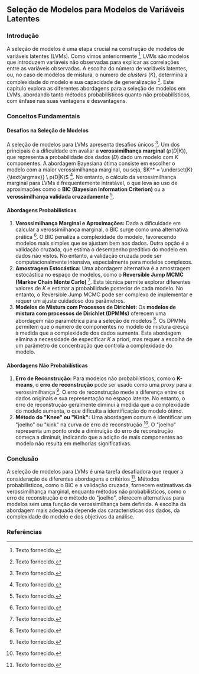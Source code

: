 ## Seleção de Modelos para Modelos de Variáveis Latentes

### Introdução
A seleção de modelos é uma etapa crucial na construção de modelos de variáveis latentes (LVMs). Como vimos anteriormente [^1], LVMs são modelos que introduzem variáveis não observadas para explicar as correlações entre as variáveis observadas. A escolha do número de variáveis latentes, ou, no caso de modelos de mistura, o número de *clusters* ($K$), determina a complexidade do modelo e sua capacidade de generalização [^1]. Este capítulo explora as diferentes abordagens para a seleção de modelos em LVMs, abordando tanto métodos probabilísticos quanto não probabilísticos, com ênfase nas suas vantagens e desvantagens.

### Conceitos Fundamentais

#### Desafios na Seleção de Modelos
A seleção de modelos para LVMs apresenta desafios únicos [^1]. Um dos principais é a dificuldade em avaliar a **verossimilhança marginal** ($p(D|K)$), que representa a probabilidade dos dados ($D$) dado um modelo com $K$ componentes. A abordagem Bayesiana ótima consiste em escolher o modelo com a maior verossimilhança marginal, ou seja, $K^* = \underset{K}{\text{argmax}} \ p(D|K)$ [^1]. No entanto, o cálculo da verossimilhança marginal para LVMs é frequentemente intratável, o que leva ao uso de aproximações como o **BIC (Bayesian Information Criterion)** ou a **verossimilhança validada cruzadamente** [^1].

#### Abordagens Probabilísticas
1.  **Verossimilhança Marginal e Aproximações:** Dada a dificuldade em calcular a verossimilhança marginal, o BIC surge como uma alternativa prática [^1]. O BIC penaliza a complexidade do modelo, favorecendo modelos mais simples que se ajustam bem aos dados. Outra opção é a validação cruzada, que estima o desempenho preditivo do modelo em dados não vistos. No entanto, a validação cruzada pode ser computacionalmente intensiva, especialmente para modelos complexos.
2.  **Amostragem Estocástica:** Uma abordagem alternativa é a amostragem estocástica no espaço de modelos, como o **Reversible Jump MCMC (Markov Chain Monte Carlo)** [^1]. Esta técnica permite explorar diferentes valores de $K$ e estimar a probabilidade posterior de cada modelo. No entanto, o Reversible Jump MCMC pode ser complexo de implementar e requer um ajuste cuidadoso dos parâmetros.
3.  **Modelos de Mistura com Processos de Dirichlet:** Os **modelos de mistura com processos de Dirichlet (DPMMs)** oferecem uma abordagem não paramétrica para a seleção de modelos [^1]. Os DPMMs permitem que o número de componentes no modelo de mistura cresça à medida que a complexidade dos dados aumenta. Esta abordagem elimina a necessidade de especificar $K$ a priori, mas requer a escolha de um parâmetro de concentração que controla a complexidade do modelo.

#### Abordagens Não Probabilísticas
1.  **Erro de Reconstrução:** Para modelos não probabilísticos, como o **K-means**, o **erro de reconstrução** pode ser usado como uma *proxy* para a verossimilhança [^1]. O erro de reconstrução mede a diferença entre os dados originais e sua representação no espaço latente. No entanto, o erro de reconstrução geralmente diminui à medida que a complexidade do modelo aumenta, o que dificulta a identificação do modelo ótimo.
2.  **Método do "Knee" ou "Kink":** Uma abordagem comum é identificar um "joelho" ou "kink" na curva de erro de reconstrução [^1]. O "joelho" representa um ponto onde a diminuição do erro de reconstrução começa a diminuir, indicando que a adição de mais componentes ao modelo não resulta em melhorias significativas.

### Conclusão
A seleção de modelos para LVMs é uma tarefa desafiadora que requer a consideração de diferentes abordagens e critérios [^1]. Métodos probabilísticos, como o BIC e a validação cruzada, fornecem estimativas da verossimilhança marginal, enquanto métodos não probabilísticos, como o erro de reconstrução e o método do "joelho", oferecem alternativas para modelos sem uma função de verossimilhança bem definida. A escolha da abordagem mais adequada depende das características dos dados, da complexidade do modelo e dos objetivos da análise.

### Referências
[^1]: Texto fornecido.
<!-- END -->